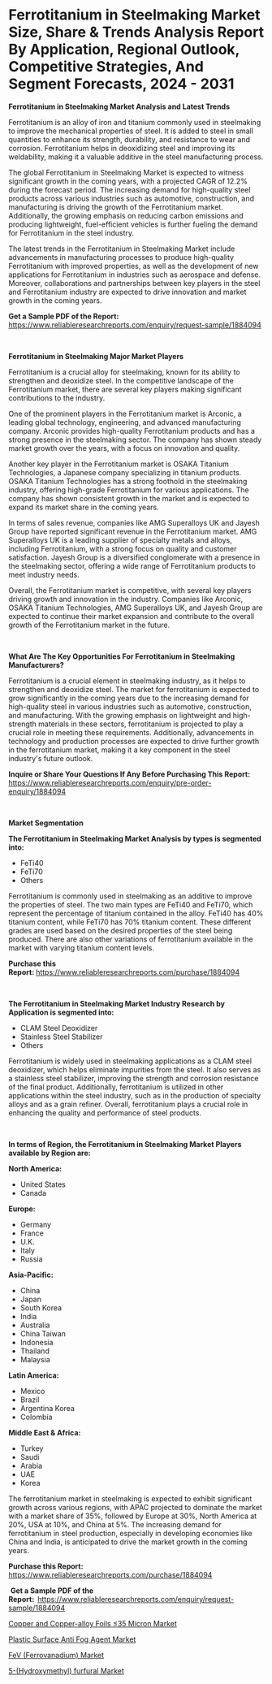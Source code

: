 <p><h1>Ferrotitanium in Steelmaking Market Size, Share & Trends Analysis Report By Application, Regional Outlook, Competitive Strategies, And Segment Forecasts, 2024 - 2031</h1></p><p><strong>Ferrotitanium in Steelmaking Market Analysis and Latest Trends</strong></p>
<p><p>Ferrotitanium is an alloy of iron and titanium commonly used in steelmaking to improve the mechanical properties of steel. It is added to steel in small quantities to enhance its strength, durability, and resistance to wear and corrosion. Ferrotitanium helps in deoxidizing steel and improving its weldability, making it a valuable additive in the steel manufacturing process.</p><p>The global Ferrotitanium in Steelmaking Market is expected to witness significant growth in the coming years, with a projected CAGR of 12.2% during the forecast period. The increasing demand for high-quality steel products across various industries such as automotive, construction, and manufacturing is driving the growth of the Ferrotitanium market. Additionally, the growing emphasis on reducing carbon emissions and producing lightweight, fuel-efficient vehicles is further fueling the demand for Ferrotitanium in the steel industry.</p><p>The latest trends in the Ferrotitanium in Steelmaking Market include advancements in manufacturing processes to produce high-quality Ferrotitanium with improved properties, as well as the development of new applications for Ferrotitanium in industries such as aerospace and defense. Moreover, collaborations and partnerships between key players in the steel and Ferrotitanium industry are expected to drive innovation and market growth in the coming years.</p></p>
<p><strong>Get a Sample PDF of the Report:&nbsp;</strong> <a href="https://www.reliableresearchreports.com/enquiry/request-sample/1884094">https://www.reliableresearchreports.com/enquiry/request-sample/1884094</a></p>
<p>&nbsp;</p>
<p><strong>Ferrotitanium in Steelmaking Major Market Players</strong></p>
<p><p>Ferrotitanium is a crucial alloy for steelmaking, known for its ability to strengthen and deoxidize steel. In the competitive landscape of the Ferrotitanium market, there are several key players making significant contributions to the industry.</p><p>One of the prominent players in the Ferrotitanium market is Arconic, a leading global technology, engineering, and advanced manufacturing company. Arconic provides high-quality Ferrotitanium products and has a strong presence in the steelmaking sector. The company has shown steady market growth over the years, with a focus on innovation and quality.</p><p>Another key player in the Ferrotitanium market is OSAKA Titanium Technologies, a Japanese company specializing in titanium products. OSAKA Titanium Technologies has a strong foothold in the steelmaking industry, offering high-grade Ferrotitanium for various applications. The company has shown consistent growth in the market and is expected to expand its market share in the coming years.</p><p>In terms of sales revenue, companies like AMG Superalloys UK and Jayesh Group have reported significant revenue in the Ferrotitanium market. AMG Superalloys UK is a leading supplier of specialty metals and alloys, including Ferrotitanium, with a strong focus on quality and customer satisfaction. Jayesh Group is a diversified conglomerate with a presence in the steelmaking sector, offering a wide range of Ferrotitanium products to meet industry needs.</p><p>Overall, the Ferrotitanium market is competitive, with several key players driving growth and innovation in the industry. Companies like Arconic, OSAKA Titanium Technologies, AMG Superalloys UK, and Jayesh Group are expected to continue their market expansion and contribute to the overall growth of the Ferrotitanium market in the future.</p></p>
<p>&nbsp;</p>
<p><strong>What Are The Key Opportunities For Ferrotitanium in Steelmaking Manufacturers?</strong></p>
<p><p>Ferrotitanium is a crucial element in steelmaking industry, as it helps to strengthen and deoxidize steel. The market for ferrotitanium is expected to grow significantly in the coming years due to the increasing demand for high-quality steel in various industries such as automotive, construction, and manufacturing. With the growing emphasis on lightweight and high-strength materials in these sectors, ferrotitanium is projected to play a crucial role in meeting these requirements. Additionally, advancements in technology and production processes are expected to drive further growth in the ferrotitanium market, making it a key component in the steel industry's future outlook.</p></p>
<p><strong>Inquire or Share Your Questions If Any Before Purchasing This Report:</strong> <a href="https://www.reliableresearchreports.com/enquiry/pre-order-enquiry/1884094">https://www.reliableresearchreports.com/enquiry/pre-order-enquiry/1884094</a></p>
<p>&nbsp;</p>
<p><strong>Market Segmentation</strong></p>
<p><strong>The Ferrotitanium in Steelmaking Market Analysis by types is segmented into:</strong></p>
<p><ul><li>FeTi40</li><li>FeTi70</li><li>Others</li></ul></p>
<p><p>Ferrotitanium is commonly used in steelmaking as an additive to improve the properties of steel. The two main types are FeTi40 and FeTi70, which represent the percentage of titanium contained in the alloy. FeTi40 has 40% titanium content, while FeTi70 has 70% titanium content. These different grades are used based on the desired properties of the steel being produced. There are also other variations of ferrotitanium available in the market with varying titanium content levels.</p></p>
<p><strong>Purchase this Report:&nbsp;</strong><a href="https://www.reliableresearchreports.com/purchase/1884094">https://www.reliableresearchreports.com/purchase/1884094</a></p>
<p>&nbsp;</p>
<p><strong>The Ferrotitanium in Steelmaking Market Industry Research by Application is segmented into:</strong></p>
<p><ul><li>CLAM Steel Deoxidizer</li><li>Stainless Steel Stabilizer</li><li>Others</li></ul></p>
<p><p>Ferrotitanium is widely used in steelmaking applications as a CLAM steel deoxidizer, which helps eliminate impurities from the steel. It also serves as a stainless steel stabilizer, improving the strength and corrosion resistance of the final product. Additionally, ferrotitanium is utilized in other applications within the steel industry, such as in the production of specialty alloys and as a grain refiner. Overall, ferrotitanium plays a crucial role in enhancing the quality and performance of steel products.</p></p>
<p>&nbsp;</p>
<p><strong>In terms of Region, the Ferrotitanium in Steelmaking Market Players available by Region are:</strong></p>
<p>
    <p> <strong> North America: </strong>
        <ul>
            <li>United States</li>
            <li>Canada</li>
        </ul>
        </p> 
    <p> <strong> Europe: </strong>
        <ul>
            <li>Germany</li>
            <li>France</li>
            <li>U.K.</li>
            <li>Italy</li>
            <li>Russia</li>
        </ul>
        </p> 
    <p> <strong> Asia-Pacific: </strong>
        <ul>
            <li>China</li>
            <li>Japan</li>
            <li>South Korea</li>
            <li>India</li>
            <li>Australia</li>
            <li>China Taiwan</li>
            <li>Indonesia</li>
            <li>Thailand</li>
            <li>Malaysia</li>
        </ul>
        </p> 
    <p> <strong> Latin America: </strong>
        <ul>
            <li>Mexico</li>
            <li>Brazil</li>
            <li>Argentina Korea</li>
            <li>Colombia</li>
        </ul>
        </p> 
    <p> <strong> Middle East & Africa: </strong>
        <ul>
            <li>Turkey</li>
            <li>Saudi</li>
            <li>Arabia</li>
            <li>UAE</li>
            <li>Korea</li>
        </ul>
    </p>
    </p>
<p><p>The ferrotitanium market in steelmaking is expected to exhibit significant growth across various regions, with APAC projected to dominate the market with a market share of 35%, followed by Europe at 30%, North America at 20%, USA at 10%, and China at 5%. The increasing demand for ferrotitanium in steel production, especially in developing economies like China and India, is anticipated to drive the market growth in the coming years.</p></p>
<p><strong>Purchase this Report: </strong><a href="https://www.reliableresearchreports.com/purchase/1884094">https://www.reliableresearchreports.com/purchase/1884094</a></p>
<p>&nbsp;<strong>Get a Sample PDF of the Report:&nbsp;&nbsp;</strong><a href="https://www.reliableresearchreports.com/enquiry/request-sample/1884094">https://www.reliableresearchreports.com/enquiry/request-sample/1884094</a></p>
<p><strong></strong></p>
<p><p><a href="https://issuu.com/reportprime-2/docs/copper-and-copper-alloy-foils-35-micron-market-siz">Copper and Copper-alloy Foils ≤35 Micron Market</a></p><p><a href="https://issuu.com/reportprime-2/docs/plastic-surface-anti-fog-agent-market-size-2030.pp">Plastic Surface Anti Fog Agent Market</a></p><p><a href="https://github.com/shotows/Market-Research-Report-List-1/blob/main/fev-ferrovanadium-market.md">FeV (Ferrovanadium) Market</a></p><p><a href="https://github.com/beatblasta/Market-Research-Report-List-2/blob/main/5-hydroxymethyl-furfural-market.md">5-(Hydroxymethyl) furfural Market</a></p></p>